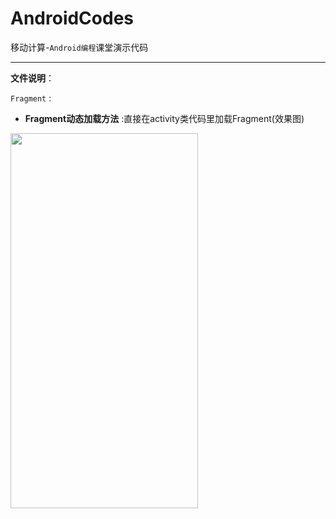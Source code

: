 # AndroidCodes


移动计算-`Android编程`课堂演示代码

---

**文件说明**：

`Fragment` :    

* **Fragment动态加载方法** :直接在activity类代码里加载Fragment(效果图)
<img src="https://github.com/tsingke/AndroidCodes/blob/master/3_Fragment/Fragment_dynamic/fragment.gif" width=300 height=600> 


